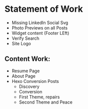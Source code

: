 # Statement of Work

* Missing LinkedIn Social Svg
* Photo Previews on all Posts
* Widget content (Footer LEft)
* Verify Search
* Site Logo

## Content Work:
* Resume Page
* About Page
* Hexo Conversion Posts
   - Discovery
   - Conversion
   - First Theme, repairs
   - Second Theme and Peace